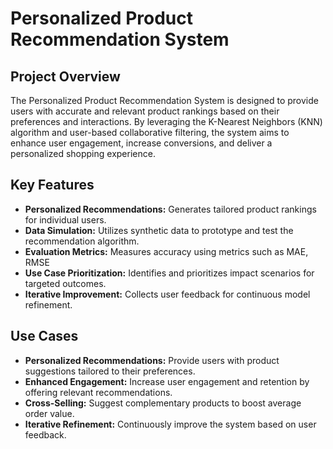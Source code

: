 # Personalized Product Recommendation System

## Project Overview

The Personalized Product Recommendation System is designed to provide users with accurate and relevant product rankings based on their preferences and interactions. By leveraging the K-Nearest Neighbors (KNN) algorithm and user-based collaborative filtering, the system aims to enhance user engagement, increase conversions, and deliver a personalized shopping experience.

## Key Features

- **Personalized Recommendations:** Generates tailored product rankings for individual users.
- **Data Simulation:** Utilizes synthetic data to prototype and test the recommendation algorithm.
- **Evaluation Metrics:** Measures accuracy using metrics such as MAE, RMSE
- **Use Case Prioritization:** Identifies and prioritizes impact scenarios for targeted outcomes.
- **Iterative Improvement:** Collects user feedback for continuous model refinement.

## Use Cases

- **Personalized Recommendations:** Provide users with product suggestions tailored to their preferences.
- **Enhanced Engagement:** Increase user engagement and retention by offering relevant recommendations.
- **Cross-Selling:** Suggest complementary products to boost average order value.
- **Iterative Refinement:** Continuously improve the system based on user feedback.



